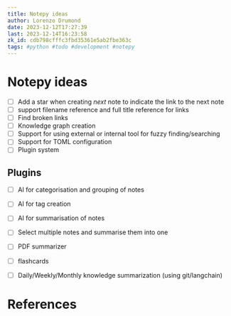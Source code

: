 ```yaml
---
title: Notepy ideas
author: Lorenzo Drumond
date: 2023-12-12T17:27:39
last: 2023-12-14T16:23:58
zk_id: cdb798cfffc3fbd35361e5ab2fbe363c
tags: #python #todo #development #notepy
---
```



# Notepy ideas

- [ ] Add a star when creating _next_ note to indicate the link to the next note
- [ ] support filename reference and full title reference for links
- [ ] Find broken links
- [ ] Knowledge graph creation
- [ ] Support for using external or internal tool for fuzzy finding/searching
- [ ] Support for TOML configuration
- [ ] Plugin system

## Plugins
- [ ] AI for categorisation and grouping of notes
- [ ] AI for tag creation
- [ ] AI for summarisation of notes
- [ ] Select multiple notes and summarise them into one
- [ ] PDF summarizer
- [ ] flashcards
- [ ] Daily/Weekly/Monthly knowledge summarization (using git/langchain)


# References
